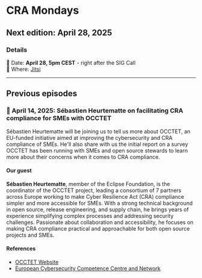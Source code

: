 # CRA Mondays

## Next edition: April 28, 2025

### Details
 📅 Date: **April 28, 5pm CEST** - right after the SIG Call\
 📍 Where: [Jitsi](https://meet.jit.si/moderated/afe9a4643dd84fb5123e1a745a0fd90b749a44c6fb91d582505628215ee52d98)

---

## Previous episodes

### 📅 April 14, 2025: Sébastien Heurtematte on facilitating CRA compliance for SMEs with OCCTET

Sébastien Heurtematte will be joining us to tell us more about OCCTET, an EU-funded initiative aimed at improving the cybersecurity and CRA compliance of SMEs. He'll also share with us the initial report on a survey OCCTET has been running with SMEs and open source stewards to learn more about their concerns when it comes to CRA compliance. 

#### Our guest
**Sébastien Heurtematte**, member of the Eclipse Foundation, is the coordinator of the OCCTET project, leading a consortium of 7 partners across Europe working to make Cyber Resilience Act (CRA) compliance simpler and more accessible for SMEs. With a strong technical background in open source, release engineering, and supply chain, he brings years of experience simplifying complex processes and addressing security challenges. Passionate about collaboration and accessibility, he focuses on making CRA compliance practical and approachable for both open source projects and SMEs.

#### References
- [OCCTET Website](https://occtet.eu/)
- [European Cybersecurity Competence Centre and Network](https://cybersecurity-centre.europa.eu/index_en)
